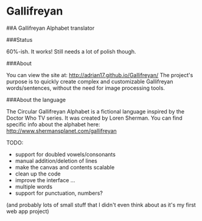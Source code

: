 Gallifreyan
===========

##A Gallifreyan Alphabet translator

###Status

60%-ish.
It works! Still needs a lot of polish though.

###About

You can view the site at: http://adrian17.github.io/Gallifreyan/
The project's purpose is to quickly create complex and customizable Gallifreyan words/sentences, without the need for image processing tools.

###About the language

The Circular Gallifreyan Alphabet is a fictional language inspired by the Doctor Who TV series. It was created by Loren Sherman.
You can find specific info about the alphabet here: http://www.shermansplanet.com/gallifreyan


TODO:
- support for doubled vowels/consonants
- manual addition/deletion of lines
- make the canvas and contents scalable
- clean up the code
- improve the interface
...
- multiple words
- support for punctuation, numbers?

(and probably lots of small stuff that I didn't even think about as it's my first web app project)
